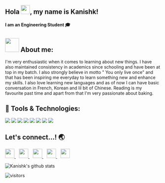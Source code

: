 ## Hola <img src="https://github.com/TheDudeThatCode/TheDudeThatCode/blob/master/Assets/Hi.gif" width="29px">, my name is Kanishk!
#### I am an Engineering Student :mortar_board: 

## <img src="https://github.com/TheDudeThatCode/TheDudeThatCode/blob/master/Assets/Developer.gif" width="45px"> About me:
I'm very enthusiastic when it comes to learning about new things. I have also maintained consistency in academics since schooling and have been at top in my batch. I also strongly believe in motto " You only live once" and that has been inspiring me everyday to learn something new and enhance my skills. I also love learning new languages and as of now I can have basic conversation in French, Korean and lil bit of Chinese. Reading is my favourite past time and apart from that I'm very passionate about baking. 
 
 ## 🔧 Tools & Technologies:
 
 <p> 
  <img src="https://img.shields.io/badge/HTML5-E34F26?style=for-the-badge&logo=html5&logoColor=white" />
   <img src="https://img.shields.io/badge/CSS3-1572B6?style=for-the-badge&logo=css3&logoColor=white" />
   <img src="https://img.shields.io/badge/JavaScript-323330?style=for-the-badge&logo=javascript&logoColor=F7DF1E" />
  <img src="https://img.shields.io/badge/Java-ED8B00?style=for-the-badge&logo=java&logoColor=white" />
  <img src="https://img.shields.io/badge/Python-E23237?style=for-the-badge&logo=python&logoColor=white" />
<img src="https://img.shields.io/badge/Bootstrap-563D7C?style=for-the-badge&logo=bootstrap&logoColor=white" />
 <img src="https://img.shields.io/badge/WordPress-38B2AC?style=for-the-badge&logo=wordpress&logoColor=white" />
<img src="https://img.shields.io/badge/VSCode-339933?style=for-the-badge&logo=visualstudiocode&logoColor=white" /></p>
 
 
 ## Let's connect...! 	:earth_asia:
  <a href="https://www.linkedin.com/in/vrushali-pachchigar/">
    <img width="30px" src="https://www.vectorlogo.zone/logos/linkedin/linkedin-icon.svg" />
  </a>&ensp;
  <a href="https://twitter.com/KanishkDalwadi">
    <img width="30px" src="https://www.vectorlogo.zone/logos/twitter/twitter-official.svg" />
  </a>&ensp;
  <a href="https://www.instagram.com/vrushxlii/">
    <img width="30px" src="https://www.vectorlogo.zone/logos/instagram/instagram-icon.svg" />
  </a>&ensp;
  <a href="https://snapchat.com/add/vrushzzz">
    <img width="30px" src="https://www.vectorlogo.zone/logos/snapchat/snapchat-icon.svg" />
  </a>&ensp;
  <a href="https://www.facebook.com/vrushali.pachchigar.9">
    <img width="30px" src="https://www.vectorlogo.zone/logos/facebook/facebook-icon.svg" />
  </a>
  
 ![Kanishk's github stats](https://github-readme-stats.vercel.app/api?username=kanishkdalwadi&show_icons=true&hide_border=true)
<br/>
<!-- ![Most Used Languages](https://github-readme-stats.vercel.app/api/top-langs/?username=kanishkdalwadi) -->

  ![visitors](https://visitor-badge.laobi.icu/badge?page_id=kanishkdalwadi.kanishkdalwadi)

